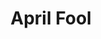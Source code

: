 ---
title: April Fool
year: 2006
writer: Robby Valentine
composer: Robby Valentine
about: |
  Industrial and melodic with some characteristic ‘Valentine ’vocal - harmonies, makes it a unique track altogether. Built upon a sample-loop this is unlike the way RV usually gets to work. Therefore the quickest Valentine song ever written and recorded.
---